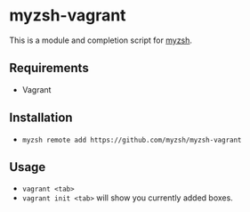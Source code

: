 # myzsh-vagrant

This is a module and completion script for [myzsh](https://github.com/myzsh/myzsh).

## Requirements

* Vagrant

## Installation

* `myzsh remote add https://github.com/myzsh/myzsh-vagrant`

## Usage

* `vagrant <tab>`
* `vagrant init <tab>` will show you currently added boxes.
